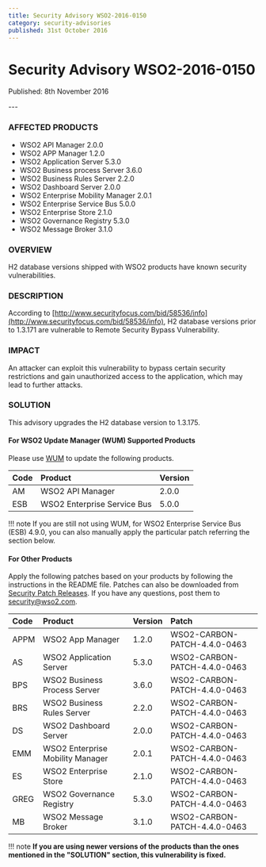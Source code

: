 ```yaml
---
title: Security Advisory WSO2-2016-0150
category: security-advisories
published: 31st October 2016
---
```


# Security Advisory WSO2-2016-0150

<p class="doc-version">Published: 8th November 2016</p>
---

### AFFECTED PRODUCTS
* WSO2 API Manager 2.0.0 
* WSO2 APP Manager 1.2.0 
* WSO2 Application Server 5.3.0 
* WSO2 Business process Server 3.6.0 
* WSO2 Business Rules Server 2.2.0 
* WSO2 Dashboard Server 2.0.0 
* WSO2 Enterprise Mobility Manager 2.0.1
* WSO2 Enterprise Service Bus 5.0.0 
* WSO2 Enterprise Store 2.1.0 
* WSO2 Governance Registry 5.3.0 
* WSO2 Message Broker 3.1.0


### OVERVIEW
H2 database versions shipped with WSO2 products have known security vulnerabilities.


### DESCRIPTION
According to [http://www.securityfocus.com/bid/58536/info](http://www.securityfocus.com/bid/58536/info), H2 database versions prior to 1.3.171 are vulnerable to Remote Security Bypass Vulnerability.


### IMPACT
An attacker can exploit this vulnerability to bypass certain security restrictions and gain unauthorized access to the application, which may lead to further attacks. 


### SOLUTION
This advisory upgrades the H2 database version to 1.3.175.

#### For WSO2 Update Manager (WUM) Supported Products
Please use [WUM](https://wso2.com/updates/wum/) to update the following products.

| **Code** | **Product** | **Version** |
| :--- | :------ | :------ |
| AM | WSO2 API Manager | 2.0.0 |
| ESB | WSO2 Enterprise Service Bus | 5.0.0 |

!!! note
    If you are still not using WUM, for WSO2 Enterprise Service Bus (ESB) 4.9.0, you can also manually apply the particular patch referring the section below.

#### For Other Products
Apply the following patches based on your products by following the instructions in the README file. Patches can also be downloaded from [Security Patch Releases](http://wso2.com/security-patch-releases/). If you have any questions, post them to <security@wso2.com>.


| **Code** | **Product** | **Version** | **Patch** |
| :--- | :------ | :------ | :---- |
| APPM | WSO2 App Manager | 1.2.0 | WSO2-CARBON-PATCH-4.4.0-0463 |
| AS | WSO2 Application Server | 5.3.0 | WSO2-CARBON-PATCH-4.4.0-0463 |
| BPS | WSO2 Business Process Server | 3.6.0 | WSO2-CARBON-PATCH-4.4.0-0463 |
| BRS | WSO2 Business Rules Server | 2.2.0 | WSO2-CARBON-PATCH-4.4.0-0463 |
| DS | WSO2 Dashboard Server | 2.0.0 | WSO2-CARBON-PATCH-4.4.0-0463 |
| EMM | WSO2 Enterprise Mobility Manager | 2.0.1 | WSO2-CARBON-PATCH-4.4.0-0463 |
| ES | WSO2 Enterprise Store | 2.1.0 | WSO2-CARBON-PATCH-4.4.0-0463 |
| GREG | WSO2 Governance Registry | 5.3.0 | WSO2-CARBON-PATCH-4.4.0-0463 |
| MB | WSO2 Message Broker | 3.1.0 | WSO2-CARBON-PATCH-4.4.0-0463 |


!!! note
    **If you are using newer versions of the products than the ones mentioned in the "SOLUTION" section, this vulnerability is fixed.**
